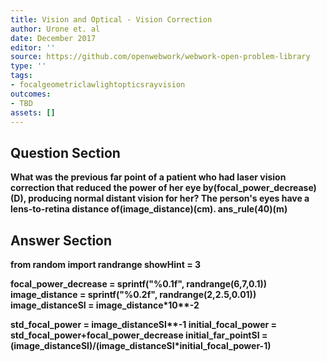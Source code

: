 ```yaml
---
title: Vision and Optical - Vision Correction
author: Urone et. al
date: December 2017
editor: ''
source: https://github.com/openwebwork/webwork-open-problem-library
type: ''
tags:
- focalgeometriclawlightopticsrayvision
outcomes:
- TBD
assets: []
---
```


## Question Section 

<b>
What was the previous far point of a patient who had laser vision correction that
reduced the power of her eye by(focal_power_decrease)(D), producing normal distant vision for her? The person's eyes have a lens-to-retina distance of(image_distance)(cm).
ans_rule(40)(m)



## Answer Section

from random import randrange
showHint = 3

focal_power_decrease = sprintf("%0.1f", randrange(6,7,0.1))
image_distance = sprintf("%0.2f", randrange(2,2.5,0.01))
image_distanceSI = image_distance*10**-2

std_focal_power = image_distanceSI**-1
initial_focal_power = std_focal_power+focal_power_decrease 
initial_far_pointSI = (image_distanceSI)/(image_distanceSI*initial_focal_power-1)
